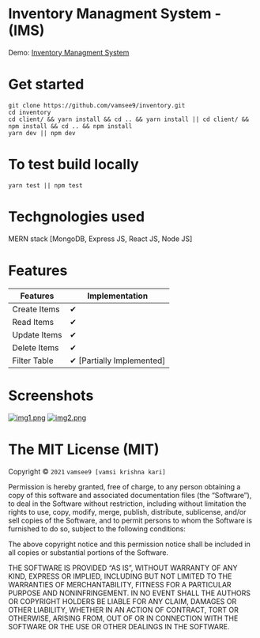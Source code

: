 # Inventory Managment System - (IMS)

Demo: [Inventory Managment System](https://inventory-vamsee.herokuapp.com/)

Get started
=====================================
```
git clone https://github.com/vamsee9/inventory.git
cd inventory
cd client/ && yarn install && cd .. && yarn install || cd client/ && npm install && cd .. && npm install
yarn dev || npm dev
```

To test build locally
=====================================
`yarn test || npm test`


Techgnologies used
=====================================
MERN stack [MongoDB, Express JS, React JS, Node JS]

Features
=====================================
| Features      | Implementation |
| -----------   | ---------------|
| Create Items |   ✔             |
| Read Items   |  ✔              |
| Update Items | ✔               |
| Delete Items | ✔               |
| Filter Table | ✔ [Partially Implemented] |

Screenshots
======================================
[![img1.png](https://i.postimg.cc/bYkZW42h/img1.png)](https://postimg.cc/8skkrKHK)
[![img2.png](https://i.postimg.cc/BQJnyb0T/img2.png)](https://postimg.cc/7bQ4Jxbh)

The MIT License (MIT)
=====================

Copyright © `2021` `vamsee9 [vamsi krishna kari]`

Permission is hereby granted, free of charge, to any person
obtaining a copy of this software and associated documentation
files (the “Software”), to deal in the Software without
restriction, including without limitation the rights to use,
copy, modify, merge, publish, distribute, sublicense, and/or sell
copies of the Software, and to permit persons to whom the
Software is furnished to do so, subject to the following
conditions:

The above copyright notice and this permission notice shall be
included in all copies or substantial portions of the Software.

THE SOFTWARE IS PROVIDED “AS IS”, WITHOUT WARRANTY OF ANY KIND,
EXPRESS OR IMPLIED, INCLUDING BUT NOT LIMITED TO THE WARRANTIES
OF MERCHANTABILITY, FITNESS FOR A PARTICULAR PURPOSE AND
NONINFRINGEMENT. IN NO EVENT SHALL THE AUTHORS OR COPYRIGHT
HOLDERS BE LIABLE FOR ANY CLAIM, DAMAGES OR OTHER LIABILITY,
WHETHER IN AN ACTION OF CONTRACT, TORT OR OTHERWISE, ARISING
FROM, OUT OF OR IN CONNECTION WITH THE SOFTWARE OR THE USE OR
OTHER DEALINGS IN THE SOFTWARE.

